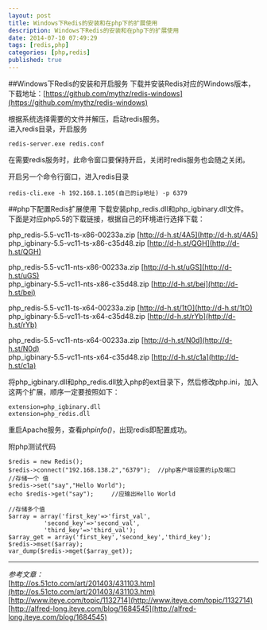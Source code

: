 ```yaml
---
layout: post
title: Windows下Redis的安装和在php下的扩展使用
description: Windows下Redis的安装和在php下的扩展使用
date: 2014-07-10 07:49:29
tags: [redis,php]
categories: [php,redis]
published: true
---
```

##Windows下Redis的安装和开启服务
下载并安装Redis对应的Windows版本，下载地址：[https://github.com/mythz/redis-windows](https://github.com/mythz/redis-windows)

根据系统选择需要的文件并解压，启动redis服务。  
进入redis目录，开启服务
```
redis-server.exe redis.conf
```

在需要redis服务时，此命令窗口要保持开启，关闭时redis服务也会随之关闭。

开启另一个命令行窗口，进入redis目录
```
redis-cli.exe -h 192.168.1.105(自己的ip地址) -p 6379
```

##php下配置Redis扩展使用
下载安装php_redis.dll和php_igbinary.dll文件。  
下面是对应php5.5的下载链接，根据自己的环境进行选择下载：
<!--more-->

php_redis-5.5-vc11-ts-x86-00233a.zip [http://d-h.st/4A5](http://d-h.st/4A5)  
php_igbinary-5.5-vc11-ts-x86-c35d48.zip [http://d-h.st/QGH](http://d-h.st/QGH)  

php_redis-5.5-vc11-nts-x86-00233a.zip [http://d-h.st/uGS](http://d-h.st/uGS)  
php_igbinary-5.5-vc11-nts-x86-c35d48.zip [http://d-h.st/bei](http://d-h.st/bei)

php_redis-5.5-vc11-ts-x64-00233a.zip [http://d-h.st/1tO](http://d-h.st/1tO)  
php_igbinary-5.5-vc11-ts-x64-c35d48.zip [http://d-h.st/rYb](http://d-h.st/rYb)  

php_redis-5.5-vc11-nts-x64-00233a.zip [http://d-h.st/N0d](http://d-h.st/N0d)  
php_igbinary-5.5-vc11-nts-x64-c35d48.zip [http://d-h.st/c1a](http://d-h.st/c1a)

将php_igbinary.dll和php_redis.dll放入php的ext目录下，然后修改php.ini，加入这两个扩展，顺序一定要按照如下：
```
extension=php_igbinary.dll
extension=php_redis.dll
```

重启Apache服务，查看*phpinfo()*，出现redis即配置成功。

附php测试代码
```
$redis = new Redis();  
$redis->connect("192.168.138.2","6379");  //php客户端设置的ip及端口  
//存储一个 值  
$redis->set("say","Hello World");  
echo $redis->get("say");     //应输出Hello World  
  
//存储多个值  
$array = array('first_key'=>'first_val',  
          'second_key'=>'second_val',  
          'third_key'=>'third_val');  
$array_get = array('first_key','second_key','third_key');  
$redis->mset($array);  
var_dump($redis->mget($array_get));  
```

----------
*参考文章：*  
[http://os.51cto.com/art/201403/431103.htm](http://os.51cto.com/art/201403/431103.htm)
[http://www.iteye.com/topic/1132714](http://www.iteye.com/topic/1132714)
[http://alfred-long.iteye.com/blog/1684545](http://alfred-long.iteye.com/blog/1684545)